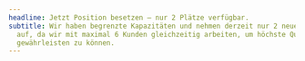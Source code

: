 ```yaml
---
headline: Jetzt Position besetzen – nur 2 Plätze verfügbar.
subtitle: Wir haben begrenzte Kapazitäten und nehmen derzeit nur 2 neue Kunden
  auf, da wir mit maximal 6 Kunden gleichzeitig arbeiten, um höchste Qualität
  gewährleisten zu können.
---
```

